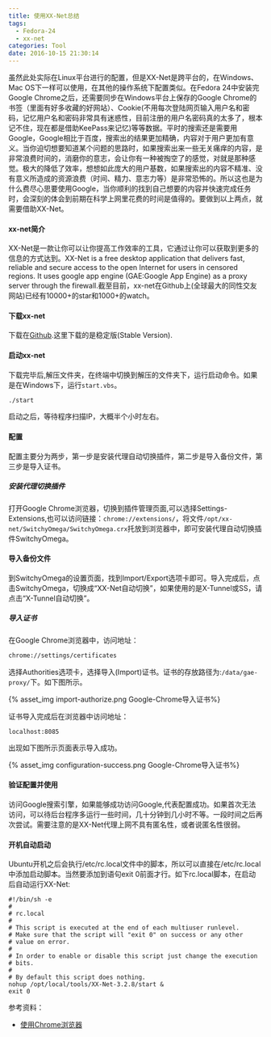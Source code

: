 ```yaml
---
title: 使用XX-Net总结
tags:
  - Fedora-24
  - xx-net
categories: Tool
date: 2016-10-15 21:30:14
---
```


虽然此处实际在Linux平台进行的配置，但是XX-Net是跨平台的，在Windows、Mac OS下一样可以使用，在其他的操作系统下配置类似。在Fedora 24中安装完Google Chrome之后，还需要同步在Windows平台上保存的Google Chrome的书签（里面有好多收藏的好网站）、Cookie(不用每次登陆网页输入用户名和密码，记忆用户名和密码非常具有迷惑性，目前注册的用户名密码真的太多了，根本记不住，现在都是借助KeePass来记忆)等等数据。平时的搜索还是需要用Google，Google相比于百度，搜索出的结果更加精确，内容对于用户更加有意义。当你迫切想要知道某个问题的思路时，如果搜索出来一些无关痛痒的内容，是非常浪费时间的，消磨你的意志，会让你有一种被掏空了的感觉，对就是那种感觉。极大的降低了效率，想想如此庞大的用户基数，如果搜索出的内容不精准、没有意义所造成的资源浪费（时间、精力、意志力等）是非常恐怖的。所以这也是为什么费尽心思要使用Google，当你顺利的找到自己想要的内容并快速完成任务时，会深刻的体会到前期在科学上网里花费的时间是值得的。要做到以上两点，就需要借助XX-Net。

<!-- more -->

#### xx-net简介

XX-Net是一款让你可以让你提高工作效率的工具，它通过让你可以获取到更多的信息的方式达到。<!--比如家里的娃娃晚上总是不睡觉啊，大人也是天天熊猫眼，可以向朋友取经（限于朋友圈子），如果单身狗比较多，就只能自己摸索了，但是有了xx-net,你可以向任何一个国家的人求助阿，提高了寻找到解决方案的概率。-->XX-Net is a free desktop application that delivers fast, reliable and secure access to the open Internet for users in censored regions. It uses google app engine (GAE:Google App Engine) as a proxy server through the firewall.截至目前，xx-net在Github上(全球最大的同性交友网站)已经有10000+的star和1000+的watch。

#### 下载xx-net

下载在[Github](https://github.com/XX-net/XX-Net/blob/master/code/default/download.md).这里下载的是稳定版(Stable Version).

#### 启动xx-net

下载完毕后,解压文件夹，在终端中切换到解压的文件夹下，运行启动命令。如果是在Windows下，运行<code>start.vbs</code>。

```Bash
./start
```

启动之后，等待程序扫描IP，大概半个小时左右。

#### 配置

配置主要分为两步，第一步是安装代理自动切换插件，第二步是导入备份文件，第三步是导入证书。

##### 安装代理切换插件

打开Google Chrome浏览器，切换到插件管理页面,可以选择Settings-Extensions,也可以访问链接：<code>chrome://extensions/</code>，将文件<code>/opt/xx-net/SwitchyOmega/SwitchyOmega.crx</code>托放到浏览器中，即可安装代理自动切换插件SwitchyOmega。

#### 导入备份文件

到SwitchyOmega的设置页面，找到Import/Export选项卡即可。导入完成后，点击SwitchyOmega，切换成“XX-Net自动切换”，如果使用的是X-Tunnel或SS，请点击“X-Tunnel自动切换”。

##### 导入证书

在Google Chrome浏览器中，访问地址：

```Bash
chrome://settings/certificates
```

选择Authorities选项卡，选择导入(Import)证书。证书的存放路径为:`/data/gae-proxy/`下。如下图所示。


{% asset_img import-authorize.png Google-Chrome导入证书%}

证书导入完成后在浏览器中访问地址：

```
localhost:8085
```

出现如下图所示页面表示导入成功。

{% asset_img configuration-success.png Google-Chrome导入证书%}

#### 验证配置并使用

访问Google搜索引擎，如果能够成功访问Google,代表配置成功。如果首次无法访问，可以待后台程序多运行一些时间，几十分钟到几小时不等。一段时间之后再次尝试。需要注意的是XX-Net代理上网不具有匿名性，或者说匿名性很弱。

#### 开机自动启动

Ubuntu开机之后会执行/etc/rc.local文件中的脚本，所以可以直接在/etc/rc.local中添加启动脚本。当然要添加到语句exit 0前面才行。如下rc.local脚本，在启动后自动运行XX-Net:

```shell
#!/bin/sh -e
#
# rc.local
#
# This script is executed at the end of each multiuser runlevel.
# Make sure that the script will "exit 0" on success or any other
# value on error.
#
# In order to enable or disable this script just change the execution
# bits.
#
# By default this script does nothing.
nohup /opt/local/tools/XX-Net-3.2.8/start &
exit 0
```

参考资料：

* [使用Chrome浏览器](https://github.com/XX-net/XX-Net/wiki/%E4%BD%BF%E7%94%A8Chrome%E6%B5%8F%E8%A7%88%E5%99%A8)
